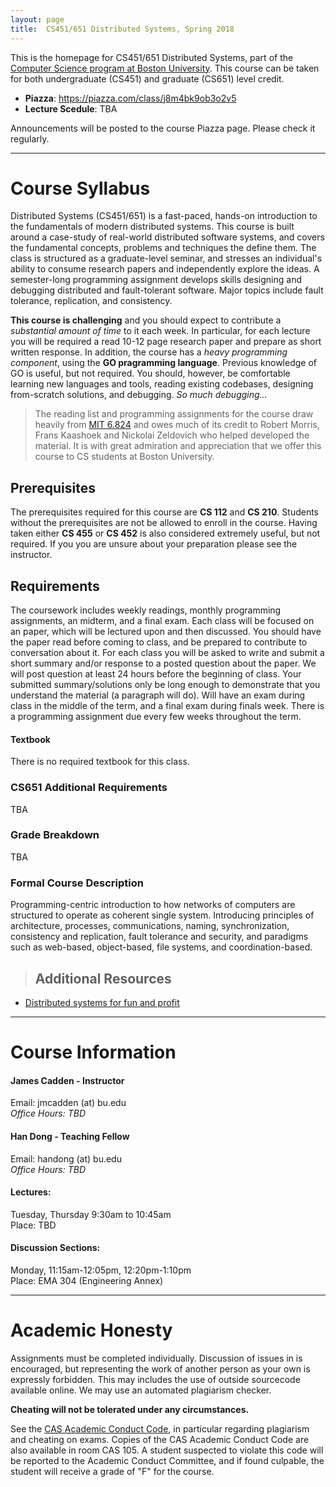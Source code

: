 ```yaml
---
layout: page
title:  CS451/651 Distributed Systems, Spring 2018 
---
```


This is the homepage for CS451/651 Distributed Systems, part of the [Computer
Science program at Boston University](http://www.bu.edu/cs/). This course can be taken for both
undergraduate (CS451) and graduate (CS651) level credit.

+ **Piazza**: <https://piazza.com/class/j8m4bk9ob3o2v5>  
+ **Lecture Scedule**:  TBA

<div class="highlight bold">
Announcements will be posted to the course Piazza page. Please check it regularly. 
</div>

---

# Course Syllabus 

Distributed Systems (CS451/651) is a fast-paced, hands-on introduction to the
fundamentals of modern distributed systems.  This course is built around a
case-study of real-world distributed software systems, and covers the
fundamental concepts, problems and techniques the define them.  The class is
structured  as a graduate-level seminar, and stresses an individual's ability
to consume research papers and independently explore the ideas. A
semester-long programming assignment develops skills designing and debugging
distributed and fault-tolerant software. Major topics include fault tolerance,
replication, and consistency.

**This course is challenging** and you should expect to contribute a
_substantial amount of time_ to it each week. In particular, for each lecture
you will be required a read 10-12 page research paper and prepare as short
written response. In addition, the course has a *heavy programming
component*, using the **GO pragramming language**. Previous knowledge of GO
is useful, but not required. You should, however, be comfortable learning new
languages and tools, reading existing codebases, designing from-scratch
solutions, and debugging. _So much debugging..._

<!--programming experience will be helpful for the lab assignments.-->
>The reading list and programming assignments for the course draw heavily from 
[MIT 6.824](https://pdos.csail.mit.edu/6.824/) and owes much of its
credit to Robert Morris, Frans Kaashoek and Nickolai Zeldovich who
helped developed the material. It is with great admiration and
appreciation that we offer this course to CS students at Boston University.

## Prerequisites

The prerequisites required for this course are **CS 112** and **CS 210**.
Students without the prerequisites are not be allowed to enroll in the course.
Having taken either **CS 455** or **CS 452** is also considered extremely
useful, but not required.  If you you are unsure about your preparation please
see the instructor.

## Requirements 

The coursework includes weekly readings, monthly programming assignments, an
midterm, and a final exam.  Each class will be focused on an paper, which
will be lectured upon and then discussed.  You should have the paper read
before coming to class, and be prepared to contribute to conversation about
it. For each class you will be asked to write and submit a short summary
and/or response to a posted question about the paper.  We will post question
at least 24 hours before the beginning of class. Your submitted
summary/solutions only be long enough to demonstrate that you understand the
material (a paragraph will do).  Will have an exam during class in the middle
of the term, and a final exam during finals week.  There is a programming
assignment due every few weeks throughout the term.

#### Textbook
There is no required textbook for this class. 

### CS651 Additional Requirements 
TBA

### Grade Breakdown
TBA

### Formal Course Description
Programming-centric introduction to how networks of computers are structured
to operate as coherent single system. Introducing principles of architecture,
processes, communications, naming, synchronization, consistency and
replication, fault tolerance and security, and paradigms such as web-based,
object-based, file systems, and coordination-based.

> ## Additional Resources
+ [Distributed systems for fun and profit](http://book.mixu.net/distsys/index.html)

<!--
+ <http://christophermeiklejohn.com/distributed/systems/2013/07/12/readings-in-distributed-systems.html>
+ <http://muratbuffalo.blogspot.com/2015/12/my-distributed-systems-seminars-reading.html>
-->

---

# Course Information

#### **James Cadden - Instructor**  
Email: jmcadden (at) bu.edu  
_Office Hours: TBD_  <!-- Tues 11:30AM-1:00PM and Thurs 4:00PM-5:30 -->  
<!--Office: MCS #293, 111 Cummington Street, Boston, MA   -->
  
#### **Han Dong - Teaching Fellow**  
Email: handong (at) bu.edu  
_Office Hours: TBD_ <!-- Tues 11:30AM-1:00PM and Thurs 4:00PM-5:30 -->  

#### Lectures:
Tuesday, Thursday 9:30am to 10:45am  
Place: TBD <!--CAS 211 (College of Arts and Science Room 211) -->

#### Discussion Sections:
Monday, 11:15am-12:05pm, 12:20pm-1:10pm  
Place: EMA 304 (Engineering Annex)

---

# Academic Honesty

Assignments must be completed individually. Discussion of issues in is
encouraged, but representing the work of another person as your own is
expressly forbidden. This may includes the use of  outside sourcecode
available online. We may use an automated plagiarism checker. 

**Cheating will not be tolerated under any circumstances.**

See the [CAS Academic Conduct
Code](http://www.bu.edu/cas/students/undergrad-resources/code/), in particular
regarding plagiarism and cheating on exams. Copies of the CAS Academic Conduct
Code are also available in room CAS 105. A student suspected to violate this
code will be reported to the Academic Conduct Committee, and if found
culpable, the student will receive a grade of "F" for the course.
